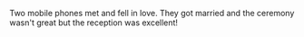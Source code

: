 Two mobile phones met and fell in love.
They got married and the ceremony wasn't great but the reception was excellent!
